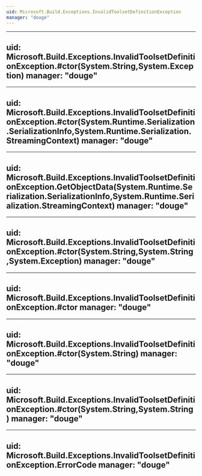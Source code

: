 ```yaml
---
uid: Microsoft.Build.Exceptions.InvalidToolsetDefinitionException
manager: "douge"
---
```


---
uid: Microsoft.Build.Exceptions.InvalidToolsetDefinitionException.#ctor(System.String,System.Exception)
manager: "douge"
---

---
uid: Microsoft.Build.Exceptions.InvalidToolsetDefinitionException.#ctor(System.Runtime.Serialization.SerializationInfo,System.Runtime.Serialization.StreamingContext)
manager: "douge"
---

---
uid: Microsoft.Build.Exceptions.InvalidToolsetDefinitionException.GetObjectData(System.Runtime.Serialization.SerializationInfo,System.Runtime.Serialization.StreamingContext)
manager: "douge"
---

---
uid: Microsoft.Build.Exceptions.InvalidToolsetDefinitionException.#ctor(System.String,System.String,System.Exception)
manager: "douge"
---

---
uid: Microsoft.Build.Exceptions.InvalidToolsetDefinitionException.#ctor
manager: "douge"
---

---
uid: Microsoft.Build.Exceptions.InvalidToolsetDefinitionException.#ctor(System.String)
manager: "douge"
---

---
uid: Microsoft.Build.Exceptions.InvalidToolsetDefinitionException.#ctor(System.String,System.String)
manager: "douge"
---

---
uid: Microsoft.Build.Exceptions.InvalidToolsetDefinitionException.ErrorCode
manager: "douge"
---
